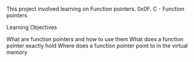 This project involved learning on Function pointers.
0x0F. C - Function pointers

Learning Objectives

What are function pointers and how to use them
What does a function pointer exactly hold
Where does a function pointer point to in the virtual memory

